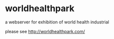 # worldhealthpark
a webserver for exhibition of world health industrial

please see http://worldhealthpark.com/
